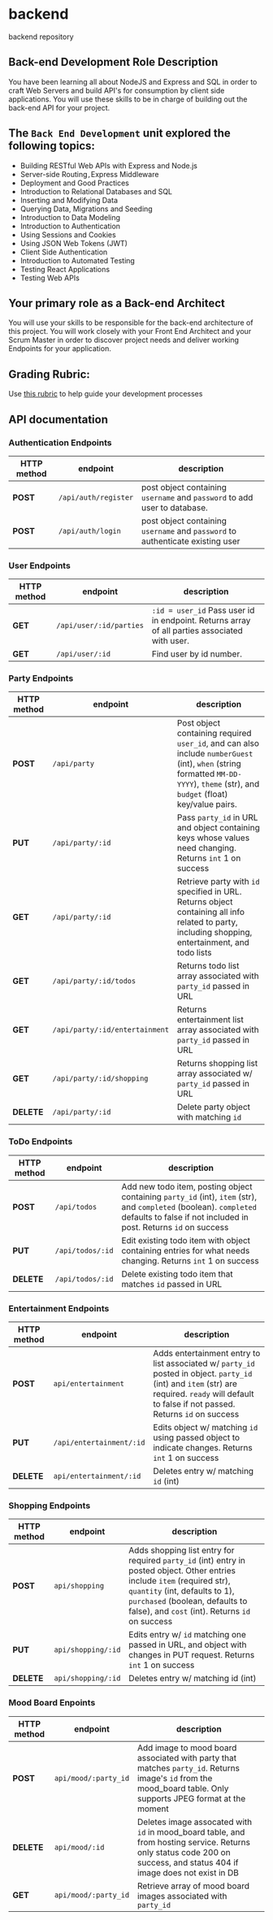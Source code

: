 # backend

backend repository

## **Back-end Development Role Description**

You have been learning all about NodeJS and Express and SQL in order to craft Web Servers and build API's for consumption by client side applications. You will use these skills to be in charge of building out the back-end API for your project.

## **The `Back End Development` unit explored the following topics:**

- Building RESTful Web APIs with Express and Node.js
- Server-side Routing`,`Express Middleware
- Deployment and Good Practices
- Introduction to Relational Databases and SQL
- Inserting and Modifying Data
- Querying Data, Migrations and Seeding
- Introduction to Data Modeling
- Introduction to Authentication
- Using Sessions and Cookies
- Using JSON Web Tokens (JWT)
- Client Side Authentication
- Introduction to Automated Testing
- Testing React Applications
- Testing Web APIs

## **Your primary role as a Back-end Architect**

You will use your skills to be responsible for the back-end architecture of this project. You will work closely with your Front End Architect and your Scrum Master in order to discover project needs and deliver working Endpoints for your application.

## Grading Rubric:

Use [this rubric](https://docs.google.com/spreadsheets/d/1sFgvt8HtqNCw32YC8Wvrgrdb61oEWPTsBUrvOL3rAGQ/edit#gid=0) to help guide your development processes

## API documentation

### **Authentication Endpoints**

| HTTP method | endpoint             | description                                                                    |
| ----------- | -------------------- | ------------------------------------------------------------------------------ |
| **POST**    | `/api/auth/register` | post object containing `username` and `password` to add user to database.      |
| **POST**    | `/api/auth/login`    | post object containing `username` and `password` to authenticate existing user |

### **User Endpoints**

| HTTP method | endpoint                | description                                                                                  |
| ----------- | ----------------------- | -------------------------------------------------------------------------------------------- |
| **GET**     | `/api/user/:id/parties` | `:id = user_id` Pass user id in endpoint. Returns array of all parties associated with user. |
| **GET**     | `/api/user/:id`         | Find user by id number.                                                                      |

### **Party Endpoints**

| HTTP method | endpoint                       | description                                                                                                                                                                       |
| ----------- | ------------------------------ | --------------------------------------------------------------------------------------------------------------------------------------------------------------------------------- |
| **POST**    | `/api/party`                   | Post object containing required `user_id`, and can also include `numberGuest` (int), `when` (string formatted `MM-DD-YYYY`), `theme` (str), and `budget` (float) key/value pairs. |
| **PUT**     | `/api/party/:id`               | Pass `party_id` in URL and object containing keys whose values need changing. Returns `int` 1 on success                                                                          |
| **GET**     | `/api/party/:id`               | Retrieve party with `id` specified in URL. Returns object containing all info related to party, including shopping, entertainment, and todo lists                                 |
| **GET**     | `/api/party/:id/todos`         | Returns todo list array associated with `party_id` passed in URL                                                                                                                  |
| **GET**     | `/api/party/:id/entertainment` | Returns entertainment list array associated with `party_id` passed in URL                                                                                                         |
| **GET**     | `/api/party/:id/shopping`      | Returns shopping list array associated w/ `party_id` passed in URL                                                                                                                |
| **DELETE**  | `/api/party/:id`               | Delete party object with matching `id`                                                                                                                                            |

### **ToDo Endpoints**

| HTTP method | endpoint         | description                                                                                                                                                                            |
| ----------- | ---------------- | -------------------------------------------------------------------------------------------------------------------------------------------------------------------------------------- |
| **POST**    | `/api/todos`     | Add new todo item, posting object containing `party_id` (int), `item` (str), and `completed` (boolean). `completed` defaults to false if not included in post. Returns `id` on success |
| **PUT**     | `/api/todos/:id` | Edit existing todo item with object containing entries for what needs changing. Returns `int` 1 on success                                                                             |
| **DELETE**  | `/api/todos/:id` | Delete existing todo item that matches `id` passed in URL                                                                                                                              |

### **Entertainment Endpoints**

| HTTP method | endpoint                 | description                                                                                                                                                                                      |
| ----------- | ------------------------ | ------------------------------------------------------------------------------------------------------------------------------------------------------------------------------------------------ |
| **POST**    | `api/entertainment`      | Adds entertainment entry to list associated w/ `party_id` posted in object. `party_id` (int) and `item` (str) are required. `ready` will default to false if not passed. Returns `id` on success |
| **PUT**     | `/api/entertainment/:id` | Edits object w/ matching `id` using passed object to indicate changes. Returns `int` 1 on success                                                                                                |
| **DELETE**  | `api/entertainment/:id`  | Deletes entry w/ matching `id` (int)                                                                                                                                                             |

### **Shopping Endpoints**

| HTTP method | endpoint           | description                                                                                                                                                                                                                                      |
| ----------- | ------------------ | ------------------------------------------------------------------------------------------------------------------------------------------------------------------------------------------------------------------------------------------------ |
| **POST**    | `api/shopping`     | Adds shopping list entry for required `party_id` (int) entry in posted object. Other entries include `item` (required str), `quantity` (int, defaults to 1), `purchased` (boolean, defaults to false), and `cost` (int). Returns `id` on success |
| **PUT**     | `api/shopping/:id` | Edits entry w/ `id` matching one passed in URL, and object with changes in PUT request. Returns `int` 1 on success                                                                                                                               |
| **DELETE**  | `api/shopping/:id` | Deletes entry w/ matching id (int)                                                                                                                                                                                                               |

### **Mood Board Enpoints**

| HTTP method | endpoint             | description                                                                                                                                                            |
| ----------- | -------------------- | ---------------------------------------------------------------------------------------------------------------------------------------------------------------------- |
| **POST**    | `api/mood/:party_id` | Add image to mood board associated with party that matches `party_id`. Returns image's `id` from the mood_board table. Only supports JPEG format at the moment         |
| **DELETE**  | `api/mood/:id`       | Deletes image assocated with `id` in mood_board table, and from hosting service. Returns only status code 200 on success, and status 404 if image does not exist in DB |
| **GET**     | `api/mood/:party_id` | Retrieve array of mood board images associated with `party_id`                                                                                                         |
